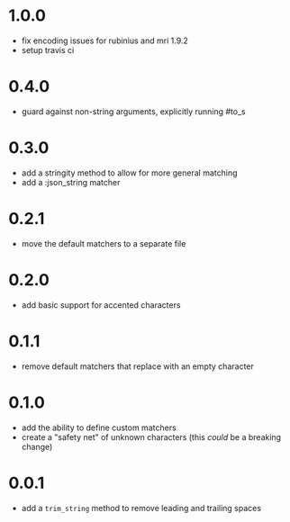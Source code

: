 # 1.0.0
- fix encoding issues for rubinius and mri 1.9.2
- setup travis ci

# 0.4.0
- guard against non-string arguments, explicitly running #to_s

# 0.3.0
- add a stringity method to allow for more general matching
- add a :json_string matcher

# 0.2.1
- move the default matchers to a separate file

# 0.2.0
- add basic support for accented characters

# 0.1.1
- remove default matchers that replace with an empty character

# 0.1.0
- add the ability to define custom matchers
- create a "safety net" of unknown characters (this *could* be a breaking change)

# 0.0.1
- add a `trim_string` method to remove leading and trailing spaces